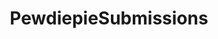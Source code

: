 ---
title: PewdiepieSubmissions
crosslinks:
- anti_gif_bot
- youtubefactsbot
- u_imguralbumbot
- youtubot
- me_irl
- livven
- fidgetspin
- john_yukis_bots
- helpmewin
- tmsbmeta
- upvote
- reactiongifs
- h3h3productions
- counting
- Pay_Respects
- Metalcore
- karmawhore
- AgainstHateSubreddits
- botwatch
- TOUHOUMUSIC
---